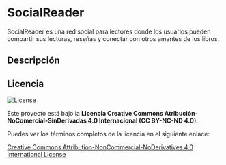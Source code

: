 # SocialReader
SocialReader es una red social para lectores donde los usuarios pueden compartir sus lecturas, reseñas y conectar con otros amantes de los libros.
## Descripción



## Licencia
![License](https://img.shields.io/badge/license-CC%20BY%204.0-blue.svg)

Este proyecto está bajo la **Licencia Creative Commons Atribución-NoComercial-SinDerivadas 4.0 Internacional (CC BY-NC-ND 4.0)**.

Puedes ver los términos completos de la licencia en el siguiente enlace:

[Creative Commons Attribution-NonCommercial-NoDerivatives 4.0 International License](https://creativecommons.org/licenses/by-nc-nd/4.0/)
